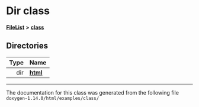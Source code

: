 

# Dir class



[**FileList**](files.md) **>** [**class**](dir_27a5de23c38941ff965c28676c9bfe34.md)














## Directories

| Type | Name |
| ---: | :--- |
| dir | [**html**](dir_da05ef8ed95277cdfed0ef595db30220.md) <br> |

























































------------------------------
The documentation for this class was generated from the following file `doxygen-1.14.0/html/examples/class/`

